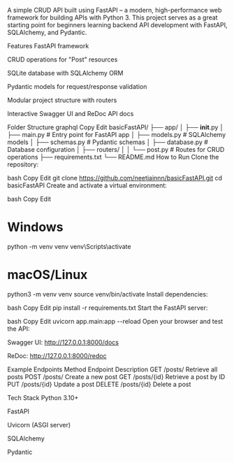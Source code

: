 A simple CRUD API built using FastAPI – a modern, high-performance web framework for building APIs with Python 3. This project serves as a great starting point for beginners learning backend API development with FastAPI, SQLAlchemy, and Pydantic.

Features
FastAPI framework

CRUD operations for "Post" resources

SQLite database with SQLAlchemy ORM

Pydantic models for request/response validation

Modular project structure with routers

Interactive Swagger UI and ReDoc API docs

Folder Structure
graphql
Copy
Edit
basicFastAPI/
├── app/
│   ├── __init__.py
│   ├── main.py               # Entry point for FastAPI app
│   ├── models.py             # SQLAlchemy models
│   ├── schemas.py            # Pydantic schemas
│   ├── database.py           # Database configuration
│   ├── routers/
│   │   └── post.py           # Routes for CRUD operations
├── requirements.txt
└── README.md
How to Run
Clone the repository:

bash
Copy
Edit
git clone https://github.com/neetjainnn/basicFastAPI.git
cd basicFastAPI
Create and activate a virtual environment:

bash
Copy
Edit
# Windows
python -m venv venv
venv\Scripts\activate

# macOS/Linux
python3 -m venv venv
source venv/bin/activate
Install dependencies:

bash
Copy
Edit
pip install -r requirements.txt
Start the FastAPI server:

bash
Copy
Edit
uvicorn app.main:app --reload
Open your browser and test the API:

Swagger UI: http://127.0.0.1:8000/docs

ReDoc: http://127.0.0.1:8000/redoc

Example Endpoints
Method	Endpoint	Description
GET	/posts/	Retrieve all posts
POST	/posts/	Create a new post
GET	/posts/{id}	Retrieve a post by ID
PUT	/posts/{id}	Update a post
DELETE	/posts/{id}	Delete a post

Tech Stack
Python 3.10+

FastAPI

Uvicorn (ASGI server)

SQLAlchemy

Pydantic

